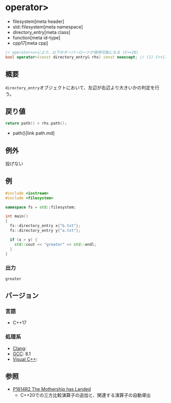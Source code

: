 # operator>
* filesystem[meta header]
* std::filesystem[meta namespace]
* directory_entry[meta class]
* function[meta id-type]
* cpp17[meta cpp]

```cpp
// operator<=>により、以下のオーバーロードが使用可能になる (C++20)
bool operator>(const directory_entry& rhs) const noexcept; // (1) C++17
```

## 概要
`directory_entry`オブジェクトにおいて、左辺が右辺より大きいかの判定を行う。


## 戻り値
```cpp
return path() > rhs.path();
```
* path()[link path.md]


## 例外
投げない


## 例
```cpp example
#include <iostream>
#include <filesystem>

namespace fs = std::filesystem;

int main()
{
  fs::directory_entry x{"b.txt"};
  fs::directory_entry y{"a.txt"};

  if (x > y) {
    std::cout << "greater" << std::endl;
  }
}
```

### 出力
```
greater
```

## バージョン
### 言語
- C++17

### 処理系
- [Clang](/implementation.md#clang):
- [GCC](/implementation.md#gcc): 8.1
- [Visual C++](/implementation.md#visual_cpp):

## 参照
- [P1614R2 The Mothership has Landed](https://www.open-std.org/jtc1/sc22/wg21/docs/papers/2019/p1614r2.html)
    - C++20での三方比較演算子の追加と、関連する演算子の自動導出
